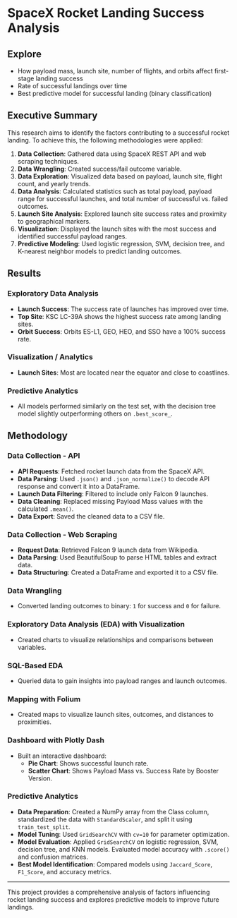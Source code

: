 # SpaceX Rocket Landing Success Analysis

## Explore
- How payload mass, launch site, number of flights, and orbits affect first-stage landing success
- Rate of successful landings over time
- Best predictive model for successful landing (binary classification)

## Executive Summary
This research aims to identify the factors contributing to a successful rocket landing. To achieve this, the following methodologies were applied:

1. **Data Collection**: Gathered data using SpaceX REST API and web scraping techniques.
2. **Data Wrangling**: Created success/fail outcome variable.
3. **Data Exploration**: Visualized data based on payload, launch site, flight count, and yearly trends.
4. **Data Analysis**: Calculated statistics such as total payload, payload range for successful launches, and total number of successful vs. failed outcomes.
5. **Launch Site Analysis**: Explored launch site success rates and proximity to geographical markers.
6. **Visualization**: Displayed the launch sites with the most success and identified successful payload ranges.
7. **Predictive Modeling**: Used logistic regression, SVM, decision tree, and K-nearest neighbor models to predict landing outcomes.

## Results
### Exploratory Data Analysis
- **Launch Success**: The success rate of launches has improved over time.
- **Top Site**: KSC LC-39A shows the highest success rate among landing sites.
- **Orbit Success**: Orbits ES-L1, GEO, HEO, and SSO have a 100% success rate.

### Visualization / Analytics
- **Launch Sites**: Most are located near the equator and close to coastlines.

### Predictive Analytics
- All models performed similarly on the test set, with the decision tree model slightly outperforming others on `.best_score_`.

## Methodology
### Data Collection - API
- **API Requests**: Fetched rocket launch data from the SpaceX API.
- **Data Parsing**: Used `.json()` and `.json_normalize()` to decode API response and convert it into a DataFrame.
- **Launch Data Filtering**: Filtered to include only Falcon 9 launches.
- **Data Cleaning**: Replaced missing Payload Mass values with the calculated `.mean()`.
- **Data Export**: Saved the cleaned data to a CSV file.

### Data Collection - Web Scraping
- **Request Data**: Retrieved Falcon 9 launch data from Wikipedia.
- **Data Parsing**: Used BeautifulSoup to parse HTML tables and extract data.
- **Data Structuring**: Created a DataFrame and exported it to a CSV file.

### Data Wrangling
- Converted landing outcomes to binary: `1` for success and `0` for failure.

### Exploratory Data Analysis (EDA) with Visualization
- Created charts to visualize relationships and comparisons between variables.

### SQL-Based EDA
- Queried data to gain insights into payload ranges and launch outcomes.

### Mapping with Folium
- Created maps to visualize launch sites, outcomes, and distances to proximities.

### Dashboard with Plotly Dash
- Built an interactive dashboard:
  - **Pie Chart**: Shows successful launch rate.
  - **Scatter Chart**: Shows Payload Mass vs. Success Rate by Booster Version.

### Predictive Analytics
- **Data Preparation**: Created a NumPy array from the Class column, standardized the data with `StandardScaler`, and split it using `train_test_split`.
- **Model Tuning**: Used `GridSearchCV` with `cv=10` for parameter optimization.
- **Model Evaluation**: Applied `GridSearchCV` on logistic regression, SVM, decision tree, and KNN models. Evaluated model accuracy with `.score()` and confusion matrices.
- **Best Model Identification**: Compared models using `Jaccard_Score`, `F1_Score`, and accuracy metrics.

---

This project provides a comprehensive analysis of factors influencing rocket landing success and explores predictive models to improve future landings.
